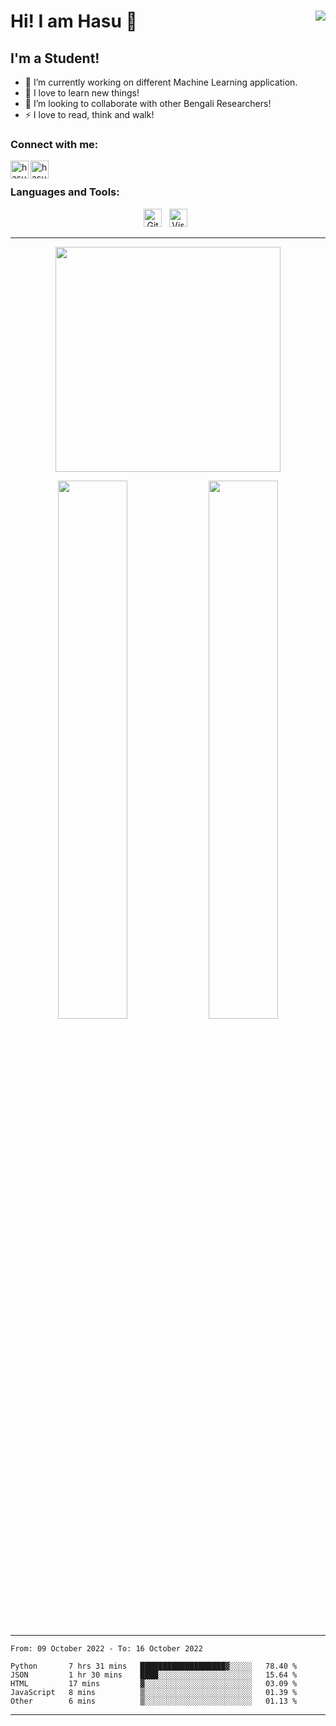 # Hi! I am Hasu 👋 <img align="right" src="https://gpvc.arturio.dev/hasu234"/> 

## I'm a Student!

- 🔭 I’m currently working on different Machine Learning application.
- 🌱 I love to learn new things!
- 👯 I’m looking to collaborate with other Bengali Researchers!
- ⚡ I love to read, think and walk!




### Connect with me:


[<img align="left" alt="hasu234 | Twitter" width="29px" src="https://emojis.slackmojis.com/emojis/images/1643514782/7926/twitter.png?1643514782" />][twitter]
[<img align="left" alt="hasu234 | LinkedIn" width="29px" src="https://emojis.slackmojis.com/emojis/images/1643514111/711/linkedin.png?1643514111" />][linkedin]

<br />

### Languages and Tools:


<p align="center">
  <img width="29px" alt="GitHub" title="GitHub" loading="lazy" src="https://emojis.slackmojis.com/emojis/images/1651007185/58276/github.png?1651007185">
  &nbsp;
  <img width="29px" alt="Visual Studio Code" title="Visual Studio Code" loading="lazy" src="https://emojis.slackmojis.com/emojis/images/1643514881/8944/vscode.png?1643514881">
  &nbsp;
</p>

---

<p align="center">
  <img align="center" width = "360px" src="https://github-readme-stats.vercel.app/api/top-langs/?username=hasu234&langs_count=8&layout=compact&theme=vue-dark&hide_border=false"/>
  <div align="center">
    <img width="47%" src="https://github-readme-stats.vercel.app/api?username=hasu234&theme=vue-dark&count_private=true&show_icons=true&include_all_commits=true&hide_border=false" />
    <img width="47%" src="https://github-readme-streak-stats.herokuapp.com/?user=hasu234&theme=vue-dark&hide_border=false" />
  </div>
</p>

---

<!--START_SECTION:waka-->

```text
From: 09 October 2022 - To: 16 October 2022

Python       7 hrs 31 mins   ███████████████████▓░░░░░   78.40 %
JSON         1 hr 30 mins    ████░░░░░░░░░░░░░░░░░░░░░   15.64 %
HTML         17 mins         ▓░░░░░░░░░░░░░░░░░░░░░░░░   03.09 %
JavaScript   8 mins          ▒░░░░░░░░░░░░░░░░░░░░░░░░   01.39 %
Other        6 mins          ▒░░░░░░░░░░░░░░░░░░░░░░░░   01.13 %
```

<!--END_SECTION:waka-->
---

[twitter]: https://twitter.com/last_train_23
[instagram]: https://www.instagram.com/last.train.23
[linkedin]: https://www.linkedin.com/in/hasmot-ali-hasu-29327b152/
